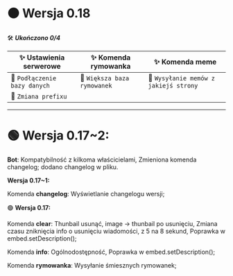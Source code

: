 # 🟠 **Wersja 0.18**

🛠 ***Ukończono 0/4***

|✨ **Ustawienia** serwerowe|✨ Komenda rymowanka           |✨ Komenda meme                   |
|---------------------------|-------------------------------|----------------------------------|
|📍 `Podłączenie bazy danych`|📍 `Większa baza rymowanek`       |📍 `Wysyłanie memów z jakiejś strony`|
|📍 `Zmiana prefixu`           |                               |                                  |

---------------------------

# 🟢 **Wersja 0.17~2:** 

**Bot**:
Kompatybilność z kilkoma właścicielami,
Zmieniona komenda changelog; dodano changelog w pliku.

**Wersja 0.17~1:** 

Komenda **changelog**:
Wyświetlanie changelogu wersji;

🟢 **Wersja 0.17:** 

Komenda **clear**:
Thunbail usunąć, image -> thunbail po usunięciu, 
Zmiana czasu zniknięcia info o usunięciu wiadomości, z 5 na 8 sekund,
Poprawka w embed.setDescription();

Komenda **info**:
Ogólnodostępność, 
Poprawka w embed.setDescription();
   
Komenda **rymowanka**:
Wysyłanie śmiesznych rymowanek;
